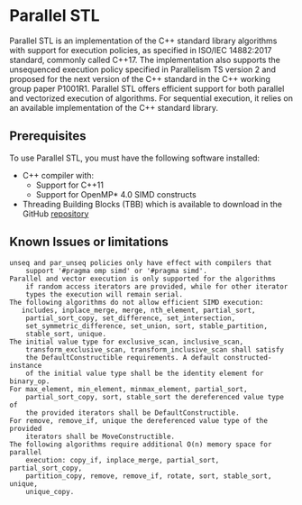 # Parallel STL 

Parallel STL is an implementation of the C++ standard library algorithms with support for execution policies,
as specified in ISO/IEC 14882:2017 standard, commonly called C++17. The implementation also supports the unsequenced 
execution policy specified in Parallelism TS version 2 and proposed for the next version of the C++ standard in the 
C++ working group paper P1001R1.
Parallel STL offers efficient support for both parallel and vectorized execution of algorithms. For sequential 
execution, it relies on an available implementation of the C++ standard library.

## Prerequisites
To use Parallel STL, you must have the following software installed:
* C++ compiler with:
  * Support for C++11
  * Support for OpenMP* 4.0 SIMD constructs
* Threading Building Blocks (TBB) which is available to download in the GitHub [repository](https://github.com/01org/tbb/)

## Known Issues or limitations
    unseq and par_unseq policies only have effect with compilers that
        support '#pragma omp simd' or '#pragma simd'.
    Parallel and vector execution is only supported for the algorithms
        if random access iterators are provided, while for other iterator
        types the execution will remain serial.
    The following algorithms do not allow efficient SIMD execution:
       includes, inplace_merge, merge, nth_element, partial_sort,
        partial_sort_copy, set_difference, set_intersection,
        set_symmetric_difference, set_union, sort, stable_partition,
        stable_sort, unique.
    The initial value type for exclusive_scan, inclusive_scan,
        transform_exclusive_scan, transform_inclusive_scan shall satisfy
        the DefaultConstructible requirements. A default constructed-instance
        of the initial value type shall be the identity element for binary_op.
    For max_element, min_element, minmax_element, partial_sort,
        partial_sort_copy, sort, stable_sort the dereferenced value type of
        the provided iterators shall be DefaultConstructible.
    For remove, remove_if, unique the dereferenced value type of the provided
        iterators shall be MoveConstructible.
    The following algorithms require additional O(n) memory space for parallel
        execution: copy_if, inplace_merge, partial_sort, partial_sort_copy,
        partition_copy, remove, remove_if, rotate, sort, stable_sort, unique,
        unique_copy.

